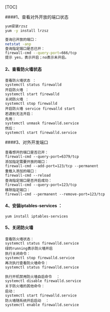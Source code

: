 [TOC]

####1、查看对外开放的端口状态

```sh
yum安装rzsz
yum -y install lrzsz

查询已开放的端口： 
netstat -anp
查询指定端口是否已开：
firewall-cmd --query-port=666/tcp
提示 yes，表示开启；no表示未开启。

```

#### 2、查看防火墙状态

```shell
查看防火墙状态 ：
systemctl status firewalld
开启防火墙 ：
systemctl start firewalld  
关闭防火墙 ：
systemctl stop firewalld
开启防火墙 service firewalld start 
若遇到无法开启：
先用：
systemctl unmask firewalld.service 
然后：
systemctl start firewalld.service
```

####3、对外开发端口

```shell
查看想开的端口是否已开：
firewall-cmd --query-port=6379/tcp
添加指定需要开放的端口：
firewall-cmd --add-port=123/tcp --permanent
重载入添加的端口：
firewall-cmd --reload
查询指定端口是否开启成功：
firewall-cmd --query-port=123/tcp
移除指定端口：
firewall-cmd --permanent --remove-port=123/tcp
```

#### 4、安装iptables-services ：

```shell
yum install iptables-services 
```

#### 5、关闭防火墙

```shell
查看防火墙状态：
systemctl status firewalld.service
绿的running表示防火墙开启
执行关闭命令： 
systemctl stop firewalld.service
再次执行查看防火墙命令：
systemctl status firewalld.service

执行开机禁用防火墙自启命令  ：
systemctl disable firewalld.service
关于防火墙的其他命令：
启动：
systemctl start firewalld.service
防火墙随系统开启启动  ：
systemctl enable firewalld.service
```

